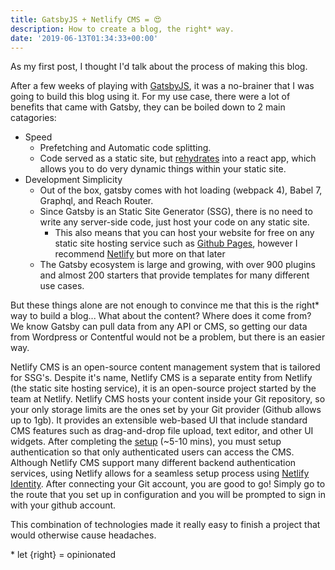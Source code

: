 ```yaml
---
title: GatsbyJS + Netlify CMS = 😍
description: How to create a blog, the right* way.
date: '2019-06-13T01:34:33+00:00'
---
```


As my first post, I thought I'd talk about the process of making this blog.

After a few weeks of playing with [GatsbyJS](https://www.gatsbyjs.org), it was a no-brainer that I was going to build this blog using it. For my use case, there were a lot of benefits that came with Gatsby, they can be boiled down to 2 main catagories:
- Speed
    - Prefetching and Automatic code splitting.
    - Code served as a static site, but [rehydrates](https://www.gatsbyjs.org/docs/production-app/) into a react app, which allows you to do very dynamic things within your static site.
- Development Simplicity
    - Out of the box, gatsby comes with hot loading (webpack 4), Babel 7, Graphql, and Reach Router.
    - Since Gatsby is an Static Site Generator (SSG), there is no need to write any server-side code,
    just host your code on any static site.
        - This also means that you can host your website for free on any static site hosting service such as [Github Pages](https://pages.github.com/), however I recommend [Netlify](https://www.netlify.com) but more on that later
    - The Gatsby ecosystem is large and growing, with over 900 plugins and almost 200 starters that provide templates for many different use cases.

But these things alone are not enough to convince me that this is the right* way to build a blog... What about the content? Where does it come from? We know Gatsby can pull data from any API or CMS, so getting our data from Wordpress or Contentful would not be a problem, but there is an easier way.

Netlify CMS is an open-source content management system that is tailored for SSG's. Despite it's name, Netlify CMS is a separate entity from Netlify (the static site hosting service), it is an open-source project started by the team at Netlify. Netlify CMS hosts your content inside your Git repository, so your only storage limits are the ones set by your Git provider (Github allows up to 1gb). It provides an extensible web-based UI that include standard CMS features such as drag-and-drop file upload, text editor, and other UI widgets. After completing the [setup](https://www.netlifycms.org/docs/add-to-your-site/) (~5-10 mins), you must setup authentication so that only authenticated users can access the CMS. Although Netlify CMS support many different backend authentication services, using Netlify allows for a seamless setup process using [Netlify Identity](https://www.netlify.com/docs/identity/). After connecting your Git account, you are good to go! Simply go to the route that you set up in configuration and you will be prompted to sign in with your github account.

This combination of technologies made it really easy to finish a project that would otherwise cause headaches. 

\* let {right} = opinionated